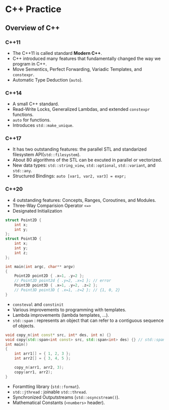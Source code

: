# C++ Practice

## Overview of C++

### C++11

- The C++11 is called standard **Modern C++**.
- C++ introduced many features that fundamentally changed the way we program in C++.
- Move Sementics, Perfect Forwarding, Variadic Templates, and `constexpr`.
- Automatic Type Deduction (`auto`).

### C++14

- A small C++ standard.
- Read-Write Locks, Generalized Lambdas, and extended `constexpr` functions.
- `auto` for functions.
- Introduces `std::make_unique`.

### C++17

- It has two outstanding features: the parallel STL and standarized filesystem API(`std::filesystem`).
- About 80 algorithms of the STL can be excuted in parallel or vectorized.
- New data types: `std::string_view`, `std::optional`, `std::variant`, and `std::any`.
- Structured Bindings: `auto [var1, var2, var3] = expr;`

### C++20

- 4 outstanding features: Concepts, Ranges, Coroutines, and Modules.
- Three-Way Comparision Operator `<=>`
- Designated Initialization

```c++
struct Point2D {
    int x;
    int y;
};
struct Point3D {
    int x;
    int y;
    int z;
};

int main(int argc, char** argv)
{
    Point2D point2D { .x=1, .y=2 };
    // Point2D point2d { .y=2, .x=1 }; // error
    Point3D point3D { .x=1, .y=2, .z=2 };
    // Point3D point3D { .x=1, .z=2 }; // {1, 0, 2}
}
```

- `consteval` and `constinit`
- Various improvements to programming with templates.
- Lambda improvements (lambda templates, ...).
- `std::span` : represents an object that can refer to a contiguous sequence of objects.

```c++
void copy_n(int const* src, int* des, int n) {}
void copy(std::span<int const> src, std::span<int> des) {} // std::span automatically deduces the size of an array, a std::array, or a std::vector.
int main()
{
    int arr1[] = { 1, 2, 3 };
    int arr2[] = { 3, 4, 5 };

    copy_n(arr1, arr2, 3);
    copy(arr1, arr2);
}
```

- Foramtting library (`std::format`).
- `std::jthread` : joinable `std::thread`.
- Synchronized Outputstreams (`std::osyncstream()`).
- Mathematical Constants (`<numbers>` header).